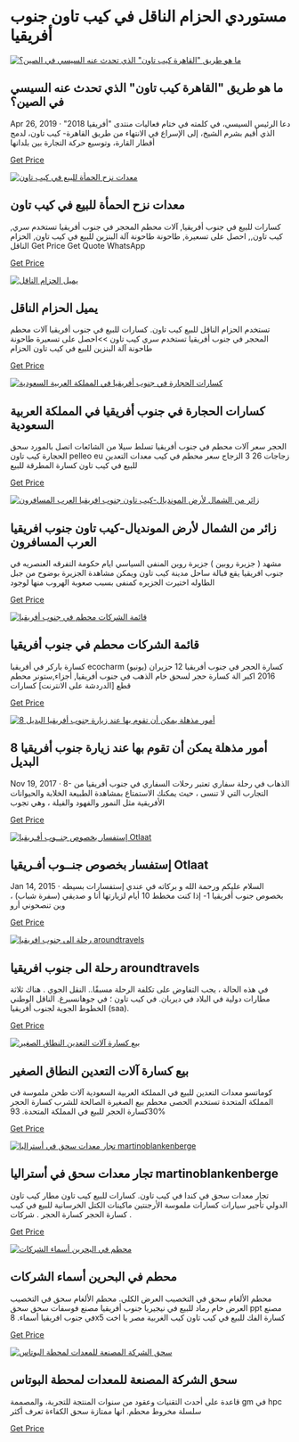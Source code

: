 # مستوردي الحزام الناقل في كيب تاون جنوب أفريقيا
<a href="https://mnn.zoosnet.net/LR/Chatpre.aspx?id=MNN94995150&p=https://vbl.co.za/" target="_blank">![ما هو طريق "القاهرة كيب تاون" الذي تحدث عنه السيسي في الصين؟](https://raw.githubusercontent.com/gcmcrusher/imgs/main/94.jpg)</a>
## ما هو طريق "القاهرة كيب تاون" الذي تحدث عنه السيسي في الصين؟
Apr 26, 2019 · دعا الرئيس السيسي، في كلمته في ختام فعاليات منتدى "أفريقيا 2018" الذي أقيم بشرم الشيخ، إلى الإسراع في الانتهاء من طريق القاهرة- كيب تاون، لدمج أقطار القارة، وتوسيع حركة التجارة بين بلدانها 
<a href="https://mnn.zoosnet.net/LR/Chatpre.aspx?id=MNN94995150&p=https://vbl.co.za/" target="_blank">Get Price</a>
<a href="https://mnn.zoosnet.net/LR/Chatpre.aspx?id=MNN94995150&p=https://vbl.co.za/" target="_blank">![معدات نزح الحمأة للبيع في كيب تاون](https://raw.githubusercontent.com/gcmcrusher/imgs/main/59.jpg)</a>
## معدات نزح الحمأة للبيع في كيب تاون
كسارات للبيع في جنوب أفريقيا, آلات محطم المحجر في جنوب أفريقيا تستخدم سري, كيب تاون,, احصل على تسعيرة, طاحونة طاحونة آلة البنزين للبيع في كيب تاون, الحزام الناقل Get Price Get Quote WhatsApp
<a href="https://mnn.zoosnet.net/LR/Chatpre.aspx?id=MNN94995150&p=https://vbl.co.za/" target="_blank">Get Price</a>
<a href="https://mnn.zoosnet.net/LR/Chatpre.aspx?id=MNN94995150&p=https://vbl.co.za/" target="_blank">![يميل الحزام الناقل](https://raw.githubusercontent.com/gcmcrusher/imgs/main/327.jpg)</a>
## يميل الحزام الناقل
تستخدم الحزام الناقل للبيع كيب تاون. كسارات للبيع في جنوب أفريقيا آلات محطم المحجر في جنوب أفريقيا تستخدم سري كيب تاون >>احصل على تسعيرة طاحونة طاحونة آلة البنزين للبيع في كيب تاون الحزام 
<a href="https://mnn.zoosnet.net/LR/Chatpre.aspx?id=MNN94995150&p=https://vbl.co.za/" target="_blank">Get Price</a>
<a href="https://mnn.zoosnet.net/LR/Chatpre.aspx?id=MNN94995150&p=https://vbl.co.za/" target="_blank">![كسارات الحجارة في جنوب أفريقيا في المملكة العربية السعودية](https://raw.githubusercontent.com/gcmcrusher/imgs/main/241.jpg)</a>
## كسارات الحجارة في جنوب أفريقيا في المملكة العربية السعودية
الحجر سعر آلات محطم في جنوب أفريقيا تسلط سيلا من الشائعات اتصل بالمورد سحق الحجارة كيب تاون pelleo eu زجاجات 26 3 الزجاج سعر محطم في كيب معدات التعدين للبيع في كيب تاون كسارة المطرقة للبيع 
<a href="https://mnn.zoosnet.net/LR/Chatpre.aspx?id=MNN94995150&p=https://vbl.co.za/" target="_blank">Get Price</a>
<a href="https://mnn.zoosnet.net/LR/Chatpre.aspx?id=MNN94995150&p=https://vbl.co.za/" target="_blank">![زائر من الشمال لأرض المونديال-كيب تاون جنوب افريقيا العرب المسافرون](https://raw.githubusercontent.com/gcmcrusher/imgs/main/166.jpg)</a>
## زائر من الشمال لأرض المونديال-كيب تاون جنوب افريقيا العرب المسافرون
مشهد ( جزيرة روبين ) جزيرة روبن المنفى السياسي ايام حكومة التفرقه العنصريه في جنوب افريقيا يقع قبالة ساحل مدينة كيب تاون ويمكن مشاهدة الجزيرة بوضوح من جبل الطاوله اختيرت الجزيره كمنفى بسبب صعوبة الهروب منها لوجود 
<a href="https://mnn.zoosnet.net/LR/Chatpre.aspx?id=MNN94995150&p=https://vbl.co.za/" target="_blank">Get Price</a>
<a href="https://mnn.zoosnet.net/LR/Chatpre.aspx?id=MNN94995150&p=https://vbl.co.za/" target="_blank">![قائمة الشركات محطم في جنوب أفريقيا](https://raw.githubusercontent.com/gcmcrusher/imgs/main/211.jpg)</a>
## قائمة الشركات محطم في جنوب أفريقيا
كسارة باركر في أفريقيا ecocharm كسارة الحجر في جنوب أفريقيا 12 حزيران (يونيو) 2016 اكبر الة كسارة حجر لسحق خام الذهب في جنوب أفريقيا, أجزاء,ستونر محطم قطع [الدردشة على الانترنت] كسارات
<a href="https://mnn.zoosnet.net/LR/Chatpre.aspx?id=MNN94995150&p=https://vbl.co.za/" target="_blank">Get Price</a>
<a href="https://mnn.zoosnet.net/LR/Chatpre.aspx?id=MNN94995150&p=https://vbl.co.za/" target="_blank">![8 أمور مذهلة يمكن أن تقوم بها عند زيارة جنوب أفريقيا البديل](https://raw.githubusercontent.com/gcmcrusher/imgs/main/714.jpg)</a>
## 8 أمور مذهلة يمكن أن تقوم بها عند زيارة جنوب أفريقيا البديل
Nov 19, 2017 · 8- الذهاب في رحلة سفاري تعتبر رحلات السفاري في جنوب أفريقيا من التجارب التي لا تنسى ، حيث يمكنك الاستمتاع بمشاهدة الطبيعة الخلابة والحيوانات الأفريقية مثل النمور والفهود والفيلة ، وهي تجوب 
<a href="https://mnn.zoosnet.net/LR/Chatpre.aspx?id=MNN94995150&p=https://vbl.co.za/" target="_blank">Get Price</a>
<a href="https://mnn.zoosnet.net/LR/Chatpre.aspx?id=MNN94995150&p=https://vbl.co.za/" target="_blank">![إستفسار بخصوص جنــوب أفـريقيا Otlaat](https://raw.githubusercontent.com/gcmcrusher/imgs/main/89.jpg)</a>
## إستفسار بخصوص جنــوب أفـريقيا Otlaat
Jan 14, 2015 · السلام عليكم ورحمة الله و بركاته في عندي إستفسارات بسيطه بخصوص جنوب أفريقيا 1- إذا كنت مخطط 10 أيام لزيارتها أنا و صديقي (سفرة شباب) ، وين تنصحوني أرو
<a href="https://mnn.zoosnet.net/LR/Chatpre.aspx?id=MNN94995150&p=https://vbl.co.za/" target="_blank">Get Price</a>
<a href="https://mnn.zoosnet.net/LR/Chatpre.aspx?id=MNN94995150&p=https://vbl.co.za/" target="_blank">![رحلة الى جنوب افريقيا aroundtravels](https://raw.githubusercontent.com/gcmcrusher/imgs/main/394.jpg)</a>
## رحلة الى جنوب افريقيا aroundtravels
في هذه الحالة ، يجب التفاوض على تكلفة الرحلة مسبقًا.. النقل الجوي . هناك ثلاثة مطارات دولية في البلاد في ديربان. في كيب تاون ؛ في جوهانسبرغ. الناقل الوطني الخطوط الجوية لجنوب أفريقيا (saa).
<a href="https://mnn.zoosnet.net/LR/Chatpre.aspx?id=MNN94995150&p=https://vbl.co.za/" target="_blank">Get Price</a>
<a href="https://mnn.zoosnet.net/LR/Chatpre.aspx?id=MNN94995150&p=https://vbl.co.za/" target="_blank">![بيع كسارة آلات التعدين النطاق الصغير](https://raw.githubusercontent.com/gcmcrusher/imgs/main/374.jpg)</a>
## بيع كسارة آلات التعدين النطاق الصغير
كوماتسو معدات التعدين للبيع في المملكة العربية السعودية آلات طحن ملموسة في المملكة المتحدة تستخدم الحصى محطم بيع الصغيرة الصالحة للشرب كسارة الحجر 30كسارة الحجر للبيع في المملكة المتحدة. 93%
<a href="https://mnn.zoosnet.net/LR/Chatpre.aspx?id=MNN94995150&p=https://vbl.co.za/" target="_blank">Get Price</a>
<a href="https://mnn.zoosnet.net/LR/Chatpre.aspx?id=MNN94995150&p=https://vbl.co.za/" target="_blank">![تجار معدات سحق في أستراليا martinoblankenberge](https://raw.githubusercontent.com/gcmcrusher/imgs/main/379.jpg)</a>
## تجار معدات سحق في أستراليا martinoblankenberge
تجار معدات سحق في كندا في كيب تاون. كسارات للبيع كيب تاون مطار كيب تاون الدولي تأجير سيارات كسارات ملموسة الأرجنتين ماكينات الكتل الخرسانية للبيع في كيب . كسارة الحجر كسارة الحجر . شركات 
<a href="https://mnn.zoosnet.net/LR/Chatpre.aspx?id=MNN94995150&p=https://vbl.co.za/" target="_blank">Get Price</a>
<a href="https://mnn.zoosnet.net/LR/Chatpre.aspx?id=MNN94995150&p=https://vbl.co.za/" target="_blank">![محطم في البحرين أسماء الشركات](https://raw.githubusercontent.com/gcmcrusher/imgs/main/594.jpg)</a>
## محطم في البحرين أسماء الشركات
محطم الألغام سحق في التخصيب العرض الكلي. محطم الألغام سحق في التخصيب العرض خام رماد للبيع في نيجيريا جنوب أفريقيا مصنع فوسفات سحق سحق ppt مصنع في جنوب افريقيا أسماء. 8x5 كسارة الفك للبيع في كيب تاون كيب الغربية مصر يا اخت 
<a href="https://mnn.zoosnet.net/LR/Chatpre.aspx?id=MNN94995150&p=https://vbl.co.za/" target="_blank">Get Price</a>
<a href="https://mnn.zoosnet.net/LR/Chatpre.aspx?id=MNN94995150&p=https://vbl.co.za/" target="_blank">![سحق الشركة المصنعة للمعدات لمحطة البوتاس](https://raw.githubusercontent.com/gcmcrusher/imgs/main/626.jpg)</a>
## سحق الشركة المصنعة للمعدات لمحطة البوتاس
قاعدة على أحدث التقنيات وعقود من سنوات المنتجة للتجربة، والمصممة gm في hpc سلسلة مخروط محطم. انها ممتازة سحق الكفاءة تعرف أكثر
<a href="https://mnn.zoosnet.net/LR/Chatpre.aspx?id=MNN94995150&p=https://vbl.co.za/" target="_blank">Get Price</a>
